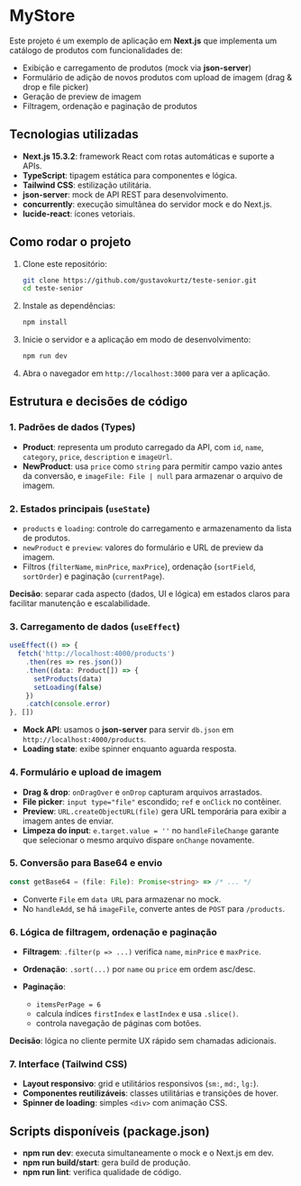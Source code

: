 # MyStore

Este projeto é um exemplo de aplicação em **Next.js** que implementa um catálogo de produtos com funcionalidades de:

* Exibição e carregamento de produtos (mock via **json-server**)
* Formulário de adição de novos produtos com upload de imagem (drag & drop e file picker)
* Geração de preview de imagem
* Filtragem, ordenação e paginação de produtos

## Tecnologias utilizadas

* **Next.js 15.3.2**: framework React com rotas automáticas e suporte a APIs.
* **TypeScript**: tipagem estática para componentes e lógica.
* **Tailwind CSS**: estilização utilitária.
* **json-server**: mock de API REST para desenvolvimento.
* **concurrently**: execução simultânea do servidor mock e do Next.js.
* **lucide-react**: ícones vetoriais.

## Como rodar o projeto

1. Clone este repositório:

   ```bash
   git clone https://github.com/gustavokurtz/teste-senior.git
   cd teste-senior
   ```
2. Instale as dependências:

   ```bash
   npm install
   ```
3. Inicie o servidor e a aplicação em modo de desenvolvimento:

   ```bash
   npm run dev
   ```
4. Abra o navegador em `http://localhost:3000` para ver a aplicação.

## Estrutura e decisões de código

### 1. Padrões de dados (Types)

* **Product**: representa um produto carregado da API, com `id`, `name`, `category`, `price`, `description` e `imageUrl`.
* **NewProduct**: usa `price` como `string` para permitir campo vazio antes da conversão, e `imageFile: File | null` para armazenar o arquivo de imagem.

### 2. Estados principais (`useState`)

* `products` e `loading`: controle do carregamento e armazenamento da lista de produtos.
* `newProduct` e `preview`: valores do formulário e URL de preview da imagem.
* Filtros (`filterName`, `minPrice`, `maxPrice`), ordenação (`sortField`, `sortOrder`) e paginação (`currentPage`).

**Decisão**: separar cada aspecto (dados, UI e lógica) em estados claros para facilitar manutenção e escalabilidade.

### 3. Carregamento de dados (`useEffect`)

```ts
useEffect(() => {
  fetch('http://localhost:4000/products')
    .then(res => res.json())
    .then((data: Product[]) => {
      setProducts(data)
      setLoading(false)
    })
    .catch(console.error)
}, [])
```

* **Mock API**: usamos o **json-server** para servir `db.json` em `http://localhost:4000/products`.
* **Loading state**: exibe spinner enquanto aguarda resposta.

### 4. Formulário e upload de imagem

* **Drag & drop**: `onDragOver` e `onDrop` capturam arquivos arrastados.
* **File picker**: `input type="file"` escondido; `ref` e `onClick` no contêiner.
* **Preview**: `URL.createObjectURL(file)` gera URL temporária para exibir a imagem antes de enviar.
* **Limpeza do input**: `e.target.value = ''` no `handleFileChange` garante que selecionar o mesmo arquivo dispare `onChange` novamente.

### 5. Conversão para Base64 e envio

```ts
const getBase64 = (file: File): Promise<string> => /* ... */
```

* Converte `File` em `data URL` para armazenar no mock.
* No `handleAdd`, se há `imageFile`, converte antes de `POST` para `/products`.

### 6. Lógica de filtragem, ordenação e paginação

* **Filtragem**: `.filter(p => ...)` verifica `name`, `minPrice` e `maxPrice`.
* **Ordenação**: `.sort(...)` por `name` ou `price` em ordem asc/desc.
* **Paginação**:

  * `itemsPerPage = 6`
  * calcula índices `firstIndex` e `lastIndex` e usa `.slice()`.
  * controla navegação de páginas com botões.

**Decisão**: lógica no cliente permite UX rápido sem chamadas adicionais.

### 7. Interface (Tailwind CSS)

* **Layout responsivo**: grid e utilitários responsivos (`sm:`, `md:`, `lg:`).
* **Componentes reutilizáveis**: classes utilitárias e transições de hover.
* **Spinner de loading**: simples `<div>` com animação CSS.

## Scripts disponíveis (package.json)

* **npm run dev**: executa simultaneamente o mock e o Next.js em dev.
* **npm run build/start**: gera build de produção.
* **npm run lint**: verifica qualidade de código.

